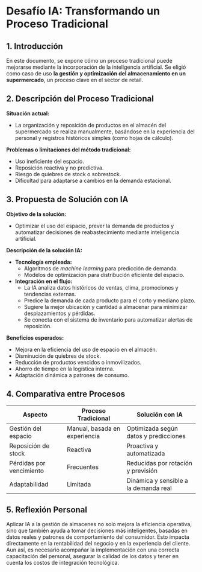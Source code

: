 # Desafío IA: Transformando un Proceso Tradicional

## 1. Introducción
En este documento, se expone cómo un proceso tradicional puede mejorarse mediante la incorporación de la inteligencia artificial. Se eligió como caso de uso **la gestión y optimización del almacenamiento en un supermercado**, un proceso clave en el sector de retail.

## 2. Descripción del Proceso Tradicional

**Situación actual:**  
- La organización y reposición de productos en el almacén del supermercado se realiza manualmente, basándose en la experiencia del personal y registros históricos simples (como hojas de cálculo).

**Problemas o limitaciones del método tradicional:**  
- Uso ineficiente del espacio.  
- Reposición reactiva y no predictiva.  
- Riesgo de quiebres de stock o sobrestock.  
- Dificultad para adaptarse a cambios en la demanda estacional.

## 3. Propuesta de Solución con IA

**Objetivo de la solución:**  
- Optimizar el uso del espacio, prever la demanda de productos y automatizar decisiones de reabastecimiento mediante inteligencia artificial.

**Descripción de la solución IA:**  
- **Tecnología empleada:**  
  - Algoritmos de *machine learning* para predicción de demanda.  
  - Modelos de optimización para distribución eficiente del espacio.  
- **Integración en el flujo:**  
  - La IA analiza datos históricos de ventas, clima, promociones y tendencias externas.  
  - Predice la demanda de cada producto para el corto y mediano plazo.  
  - Sugiere la mejor ubicación y cantidad a almacenar para minimizar desplazamientos y pérdidas.  
  - Se conecta con el sistema de inventario para automatizar alertas de reposición.

**Beneficios esperados:**  
- Mejora en la eficiencia del uso de espacio en el almacén.  
- Disminución de quiebres de stock.  
- Reducción de productos vencidos o inmovilizados.  
- Ahorro de tiempo en la logística interna.  
- Adaptación dinámica a patrones de consumo.

## 4. Comparativa entre Procesos

| Aspecto                    | Proceso Tradicional                   | Solución con IA                             |
|----------------------------|---------------------------------------|---------------------------------------------|
| Gestión del espacio        | Manual, basada en experiencia         | Optimizada según datos y predicciones       |
| Reposición de stock        | Reactiva                              | Proactiva y automatizada                    |
| Pérdidas por vencimiento   | Frecuentes                            | Reducidas por rotación y previsión          |
| Adaptabilidad              | Limitada                              | Dinámica y sensible a la demanda real       |

## 5. Reflexión Personal

Aplicar IA a la gestión de almacenes no solo mejora la eficiencia operativa, sino que también ayuda a tomar decisiones más inteligentes, basadas en datos reales y patrones de comportamiento del consumidor. Esto impacta directamente en la rentabilidad del negocio y en la experiencia del cliente. Aun así, es necesario acompañar la implementación con una correcta capacitación del personal, asegurar la calidad de los datos y tener en cuenta los costos de integración tecnológica.

